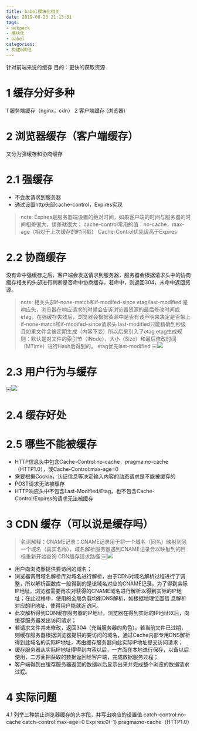 ```yaml
---
title: babel模块化相关
date: 2019-08-23 21:13:51
tags: 
- webpack
- 模块化
- babel
categories: 
- 构建&其他
---
```

针对前端来说的缓存
目的：更快的获取资源
# 1 缓存分好多种
1 服务端缓存（nginx，cdn）
2 客户端缓存 (浏览器)
# 2 浏览器缓存（客户端缓存）
又分为强缓存和协商缓存
# 2.1 强缓存
- 不会发请求到服务器
- 通过设置http头部cache-control，Expires实现 
> note: Expires是服务器端设置的绝对时间，如果客户端的时间与服务器的时间相差很大，误差就很大；
>       cache-control常用的值：no-cache，max-age（相对于上次缓存的时间戳）
>       Cache-Control优先级高于Expires
# 2.2 协商缓存
没有命中强缓存之后，客户端会发送请求到服务器，服务器会根据请求头中的协商缓存相关的头部进行判断是否命中协商缓存，若命中，则返回304，未命中返回资源。
> note: 相关头部if-none-match和if-modifed-since
>       etag/last-modified:是响应头，浏览器在响应请求的时候会告诉浏览器资源的最后修改时间或etag，在强缓存失效后，浏览器会根据资源中是否有该声明来决定是否带上if-none-match和if-modifed-since请求头
>       last-modified只能精确到秒级且如果文件会被定期生成（内容不变）所以后来引入了etag
>       etag生成规则：默认是对文件的索引节（INode），大小（Size）和最后修改时间（MTime）进行Hash后得到的。
>       etag优先last-modified
￼![](/images/缓存2.jpg)
# 2.3 用户行为与缓存
￼![](/images/缓存1.jpg)
# 2.4 缓存好处
# 2.5 哪些不能被缓存
- HTTP信息头中包含Cache-Control:no-cache，pragma:no-cache（HTTP1.0），或Cache-Control:max-age=0
- 需要根据Cookie，认证信息等决定输入内容的动态请求是不能被缓存的
- POST请求无法被缓存
- HTTP响应头中不包含Last-Modified/Etag，也不包含Cache-Control/Expires的请求无法被缓存
# 3 CDN 缓存（可以说是缓存吗）
> 名词解释：CNAME记录：CNAME记录用于将一个域名（同名）映射到另一个域名（真实名称），域名解析服务器遇到CNAME记录会以映射到的目标重新开始查询
CDN缓存请求路径
￼![](/images/缓存3.jpg)
- 用户向浏览器提供要访问的域名；
- 浏览器调用域名解析库对域名进行解析，由于CDN对域名解析过程进行了调整，所以解析函数库一般得到的是该域名对应的CNAME记录，为了得到实际IP地址，浏览器需要再次对获得的CNAME域名进行解析以得到实际的IP地址；在此过程中，使用的全局负载均衡DNS解析，如根据地理位置信 息解析对应的IP地址，使得用户能就近访问。
- 此次解析得到CDN缓存服务器的IP地址，浏览器在得到实际的IP地址以后，向缓存服务器发出访问请求；
- 若请求文件并未修改，返回304（充当服务器的角色）。若当前文件已过期，则缓存服务器根据浏览器提供的要访问的域名，通过Cache内部专用DNS解析得到此域名的实际IP地址，再由缓存服务器向此实际IP地址提交访问请求；
- 缓存服务器从实际IP地址得得到内容以后，一方面在本地进行保存，以备以后使用，二方面把获取的数据返回给客户端，完成数据服务过程；
- 客户端得到由缓存服务器返回的数据以后显示出来并完成整个浏览的数据请求过程。
# 4 实际问题
4.1 列举三种禁止浏览器缓存的头字段，并写出响应的设置值
catch-control:no-cache 
catch-control:max-age=0
Expires:0(-1)
pragma:no-cache（HTTP1.0）